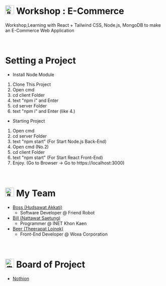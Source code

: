 <h1> <img src="https://fonts.gstatic.com/s/e/notoemoji/latest/1f3af/512.gif" alt="🎯" width="28" height="28"> Workshop : E-Commerce</h1>

Workshop,Learning with React + Tailwind CSS, Node.js, MongoDB to make an E-Commerce Web Application

<br>

<h1>Setting a Project</h1>

- Install Node Module
1. Clone This Project
2. Open cmd
3. cd client Folder
4. text "npm i" and Enter
5. cd server Folder
6. text "npm i" and Enter (like 4.)

- Starting Project
1. Open cmd
2. cd server Folder
3. text "npm start" (For Start Node.js Back-End)
4. Open cmd (No.2)
5. cd client Folder
6. text "npm start" (For Start React Front-End)
7. Enjoy. (Go to Browser -> Go to https://localhost:3000)

<br>

<h1> <img src="https://fonts.gstatic.com/s/e/notoemoji/latest/1f44b_1f3fb/512.gif" alt="👋" width="28" height="28"> My Team</h1>

- <a href="https://github.com/BossBoxing">Boss (Hudsawat Akkati)</a>
    - Software Developer @ Friend Robot
- <a href="https://github.com/BillyForce43">Bill (Nattawat Saetung)</a>
    - Programmer @ INET Khon Kaen
- <a href="https://github.com/TheerapatL">Beer (Theerapat Loinok)</a>
    - Front-End Developer @ Woxa Corporation

<br>

<h1>
  <img src="https://fonts.gstatic.com/s/e/notoemoji/latest/23f0/512.gif" alt="⏰" width="28" height="28"> Board of Project</h1>

- <a href="https://wooded-modem-014.notion.site/Web-Workshop-1-E-Commerce-c4cf159699d04e16ba66f0375571c49d?pvs=4">Nothion</a>
